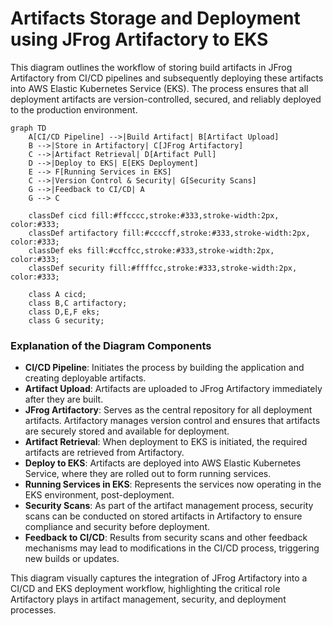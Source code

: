 # Artifacts Storage and Deployment using JFrog Artifactory to EKS

This diagram outlines the workflow of storing build artifacts in JFrog Artifactory from CI/CD pipelines and subsequently deploying these artifacts into AWS Elastic Kubernetes Service (EKS). The process ensures that all deployment artifacts are version-controlled, secured, and reliably deployed to the production environment.

```mermaid
graph TD
    A[CI/CD Pipeline] -->|Build Artifact| B[Artifact Upload]
    B -->|Store in Artifactory| C[JFrog Artifactory]
    C -->|Artifact Retrieval| D[Artifact Pull]
    D -->|Deploy to EKS| E[EKS Deployment]
    E --> F[Running Services in EKS]
    C -->|Version Control & Security| G[Security Scans]
    G -->|Feedback to CI/CD| A
    G --> C

    classDef cicd fill:#ffcccc,stroke:#333,stroke-width:2px, color:#333;
    classDef artifactory fill:#ccccff,stroke:#333,stroke-width:2px, color:#333;
    classDef eks fill:#ccffcc,stroke:#333,stroke-width:2px, color:#333;
    classDef security fill:#ffffcc,stroke:#333,stroke-width:2px, color:#333;

    class A cicd;
    class B,C artifactory;
    class D,E,F eks;
    class G security;
```

### Explanation of the Diagram Components

- **CI/CD Pipeline**: Initiates the process by building the application and creating deployable artifacts.
- **Artifact Upload**: Artifacts are uploaded to JFrog Artifactory immediately after they are built.
- **JFrog Artifactory**: Serves as the central repository for all deployment artifacts. Artifactory manages version control and ensures that artifacts are securely stored and available for deployment.
- **Artifact Retrieval**: When deployment to EKS is initiated, the required artifacts are retrieved from Artifactory.
- **Deploy to EKS**: Artifacts are deployed into AWS Elastic Kubernetes Service, where they are rolled out to form running services.
- **Running Services in EKS**: Represents the services now operating in the EKS environment, post-deployment.
- **Security Scans**: As part of the artifact management process, security scans can be conducted on stored artifacts in Artifactory to ensure compliance and security before deployment.
- **Feedback to CI/CD**: Results from security scans and other feedback mechanisms may lead to modifications in the CI/CD process, triggering new builds or updates.

This diagram visually captures the integration of JFrog Artifactory into a CI/CD and EKS deployment workflow, highlighting the critical role Artifactory plays in artifact management, security, and deployment processes.

